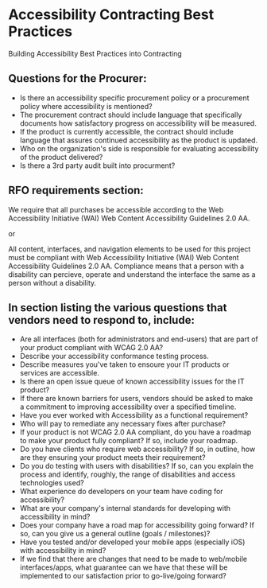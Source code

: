 # Accessibility Contracting Best Practices
Building Accessibility Best Practices into Contracting

## Questions for the Procurer:
 - Is there an accessibility specific procurement policy or a procurement policy where accessibility is mentioned?
 - The procurement contract should include language that specifically documents how satisfactory progress on accessibility will be measured. 
 - If the product is currently accessible, the contract should include language that assures continued accessibility as the product is updated. 
 - Who on the organization's side is responsible for evaluating accessibility of the product delivered?
 - Is there a 3rd party audit built into procurment?

## RFO requirements section:

We require that all purchases be accessible according to the Web Accessibility Initiative (WAI) Web Content Accessibility Guidelines 2.0 AA. 


or


All content, interfaces, and navigation elements to be used for this project must be compliant with Web Accessibility Initiative (WAI) Web Content Accessibility Guidelines 2.0 AA. Compliance means that a person with a disability can percieve, operate and understand the interface the same as a person without a disability.


## In section listing the various questions that vendors need to respond to, include:

 - Are all interfaces (both for administrators and end-users) that are part of your product compliant with WCAG 2.0 AA?
 - Describe your accessibility conformance testing process.
 - Describe measures you've taken to ensoure your IT products or services are accessible.
 - Is there an open issue queue of known accessibility issues for the IT product?
 - If there are known barriers for users, vendors should be asked to make a commitment to improving accessibility over a specified timeline.
 - Have you ever worked with Accessibility as a functional requirement?
 - Who will pay to remediate any necessary fixes after purchase?
 - If your product is not WCAG 2.0 AA compliant, do you have a roadmap to make your product fully compliant? If so, include your roadmap. 
 - Do you have clients who require web accessibility? If so, in outline, how are they ensuring your product meets their requirement?
 - Do you do testing with users with disabilities? If so, can you explain the process and identify, roughly, the range of disabilities and access technologies used?
 - What experience do developers on your team have coding for accessibility?
 - What are your company's internal standards for developing with accessibility in mind? 
 - Does your company have a road map for accessibility going forward? If so, can you give us a general outline (goals / milestones)?
 - Have you tested and/or developed your mobile apps (especially iOS) with accessibility in mind?
 - If we find that there are changes that need to be made to web/mobile interfaces/apps, what guarantee can we have that these will be implemented to our satisfaction prior to go-live/going forward?

